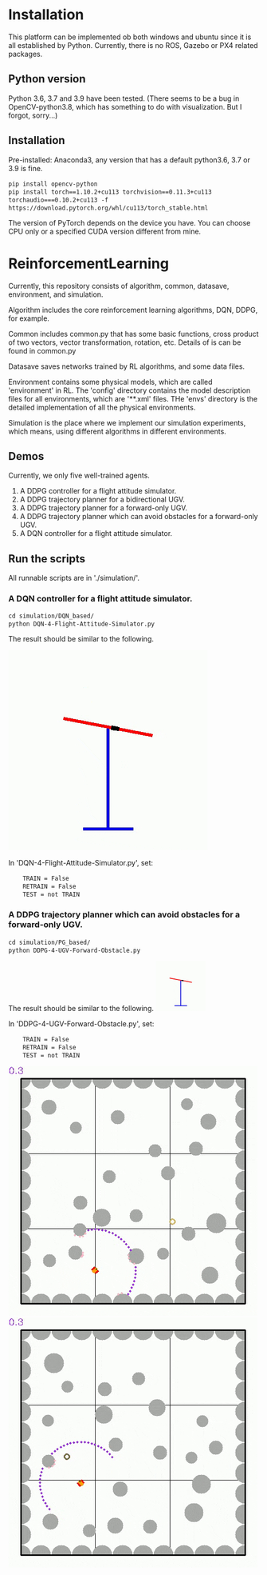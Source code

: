 # Installation
This platform can be implemented ob both windows and ubuntu since it is all established by Python. Currently, there is no ROS, Gazebo or PX4 related packages.
## Python version
Python 3.6, 3.7 and 3.9 have been tested. (There seems to be a bug in OpenCV-python3.8, which has something to do with visualization. But I forgot, sorry...)
## Installation
Pre-installed: Anaconda3, any version that has a default python3.6, 3.7 or 3.9 is fine.
```commandline
pip install opencv-python
pip install torch==1.10.2+cu113 torchvision==0.11.3+cu113 torchaudio===0.10.2+cu113 -f https://download.pytorch.org/whl/cu113/torch_stable.html
```
The version of PyTorch depends on the device you have. You can choose CPU only or a specified CUDA version different from mine.
# ReinforcementLearning
Currently, this repository consists of algorithm, common, datasave, environment, and simulation.

Algorithm includes the core reinforcement learning algorithms, DQN, DDPG, for example.

Common includes common.py that has some basic functions, cross product of two vectors, vector transformation, rotation, etc. Details of is can be found in common.py

Datasave saves networks trained by RL algorithms, and some data files.

Environment contains some physical models, which are called 'environment' in RL.
The 'config' directory contains the model description files for all environments, which are '**.xml' files.
THe 'envs' directory is the detailed implementation of all the physical environments.

Simulation is the place where we implement our simulation experiments, which means, using different algorithms in different environments.

## Demos
Currently, we only five well-trained agents.

1. A DDPG controller for a flight attitude simulator.
2. A DDPG trajectory planner for a bidirectional UGV.
3. A DDPG trajectory planner for a forward-only UGV.
4. A DDPG trajectory planner which can avoid obstacles for a forward-only UGV.
5. A DQN controller for a flight attitude simulator.

## Run the scripts
All runnable scripts are in './simulation/'.
### A DQN controller for a flight attitude simulator.
```commandline
cd simulation/DQN_based/
python DQN-4-Flight-Attitude-Simulator.py
```
The result should be similar to the following.

![image](https://github.com/ReinforcementLearning-StudyNote/ReinforcementLearning/blob/main/datasave/video/dqn-4-flight-attitude-simulator.gif)

In 'DQN-4-Flight-Attitude-Simulator.py', set:
```commandline
    TRAIN = False
    RETRAIN = False
    TEST = not TRAIN
```
### A DDPG trajectory planner which can avoid obstacles for a forward-only UGV.
```commandline
cd simulation/PG_based/
python DDPG-4-UGV-Forward-Obstacle.py
```
The result should be similar to the following.
<img src="https://github.com/ReinforcementLearning-StudyNote/ReinforcementLearning/blob/main/datasave/video/gif/dqn-4-flight-attitude-simulator.gif" width="100px">

[//]: # (![image]&#40;https://github.com/ReinforcementLearning-StudyNote/ReinforcementLearning/blob/main/datasave/video/gif/dqn-4-flight-attitude-simulator.gif&#41;)

In 'DDPG-4-UGV-Forward-Obstacle.py', set:
```commandline
    TRAIN = False
    RETRAIN = False
    TEST = not TRAIN
```
![image](https://github.com/ReinforcementLearning-StudyNote/ReinforcementLearning/blob/main/datasave/video/gif/DDPG-4-UGV-Obstacle1.gif)
![image](https://github.com/ReinforcementLearning-StudyNote/ReinforcementLearning/blob/main/datasave/video/gif/DDPG-4-UGV-Obstacle2.gif)
